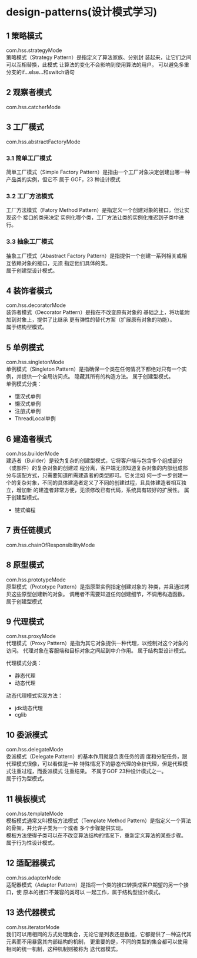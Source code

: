 # design-patterns(设计模式学习)
## 1 策略模式
com.hss.strategyMode  
策略模式（Strategy Pattern）是指定义了算法家族、分别封 装起来，让它们之间可以互相替换，此模式
让算法的变化不会影响到使用算法的用户。 
可以避免多重分支的if...else...和switch语句  

## 2 观察者模式
com.hss.catcherMode

## 3 工厂模式
com.hss.abstractFactoryMode

### 3.1 简单工厂模式
简单工厂模式（Simple Factory Pattern）是指由一个工厂对象决定创建出哪一种产品类的实例，但它不
属于 GOF，23 种设计模式

### 3.2 工厂方法模式
工厂方法模式（Fatory Method Pattern）是指定义一个创建对象的接口，但让实现这个 接口的类来决定
实例化哪个类，工厂方法让类的实例化推迟到子类中进行。

### 3.3 抽象工厂模式
抽象工厂模式（Abastract Factory Pattern）是指提供一个创建一系列相关或相互依赖对象的接口，无须
指定他们具体的类。  
属于创建型设计模式。

## 4 装饰者模式
com.hss.decoratorMode  
装饰者模式（Decorator Pattern）是指在不改变原有对象的 基础之上，将功能附加到对象上，提供了比继承
更有弹性的替代方案（扩展原有对象的功能）。  
属于结构型模式。

## 5 单例模式
com.hss.singletonMode  
单例模式（Singleton Pattern）是指确保一个类在任何情况下都绝对只有一个实例，并提供一个全局访问点。 
隐藏其所有的构造方法。
属于创建型模式。  
单例模式分类：
* 饿汉式单例
* 懒汉式单例 
* 注册式单例
* ThreadLocal单例

## 6 建造者模式
com.hss.builderMode  
建造者（Builder）是较为复杂的创建型模式，它将客户端与包含多个组成部分（或部件）的复杂对象的创建过
程分离，客户端无须知道复杂对象的内部组成部分与装配方式，只需要知道所需建造者的类型即可。它关注如
何一步一步创建一个的复杂对象，不同的具体建造者定义了不同的创建过程，且具体建造者相互独立，增加新
的建造者非常方便，无须修改已有代码，系统具有较好的扩展性。
属于创建型模式。
* 链式编程

## 7 责任链模式
com.hss.chainOfResponsibilityMode

## 8 原型模式
com.hss.prototypeMode  
原型模式（Prototype Pattern）是指原型实例指定创建对象的 种类，并且通过拷贝这些原型创建新的对象。 
调用者不需要知道任何创建细节，不调用构造函数。 
属于创建型模式  

## 9 代理模式
com.hss.proxyMode  
代理模式（Proxy Pattern）是指为其它对象提供一种代理，以控制对这个对象的访问。
代理对象在客服端和目标对象之间起到中介作用。
属于结构型设计模式。

代理模式分类：
* 静态代理
* 动态代理  

动态代理模式实现方法：
* jdk动态代理
* cglib

## 10 委派模式
com.hss.delegateMode  
委派模式（Delegate Pattern）的基本作用就是负责任务的调 度和分配任务，跟代理模式很像，可以看做是一种
特殊情况下的静态代理的全权代理，但是代理模式注重过程，而委派模式 注重结果。 
不属于GOF 23种设计模式之一。   
属于行为型模式。  

## 11 模板模式
com.hss.templateMode  
模板模式通常又叫模板方法模式（Template Method Pattern）是指定义一个算法的骨架，并允许子类为一个或者
多个步骤提供实现。  
模板方法使得子类可以在不改变算法结构的情况下，重新定义算法的某些步骤。   
属于行为性设计模式。  

## 12 适配器模式
com.hss.adapterMode  
适配器模式（Adapter Pattern）是指将一个类的接口转换成客户期望的另一个接口，使 原本的接口不兼容的类可以
一起工作，属于结构型设计模式。

## 13 迭代器模式
com.hss.iteratorMode  
我们可以用相同的方式处理集合，无论它是列表还是数组，它都提供了一种迭代其元素而不用暴露其内部结构的机制，
更重要的是，不同的类型的集合都可以使用相同的统一机制，这种机制则被称为 迭代器模式。